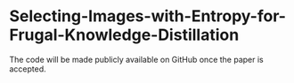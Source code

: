 # Selecting-Images-with-Entropy-for-Frugal-Knowledge-Distillation
The code will be made publicly available on GitHub once the paper is accepted.
